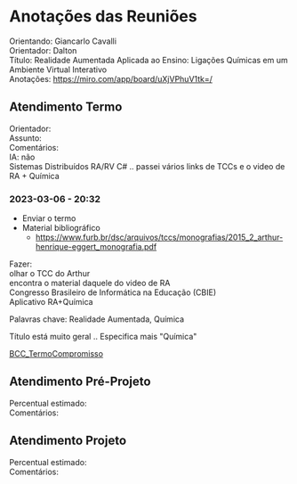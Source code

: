 # Anotações das Reuniões

Orientando: Giancarlo Cavalli  
Orientador: Dalton  
Título: Realidade Aumentada Aplicada ao Ensino: Ligações Químicas em um Ambiente Virtual Interativo  
Anotações: <https://miro.com/app/board/uXjVPhuV1tk=/>

## Atendimento Termo

Orientador:  
Assunto:  
Comentários:  
  IA: não  
  Sistemas Distribuídos
  RA/RV C#
  .. passei vários links de TCCs e o video de RA + Química  

### 2023-03-06 - 20:32

- Enviar o termo  
- Material bibliográfico  
  - <https://www.furb.br/dsc/arquivos/tccs/monografias/2015_2_arthur-henrique-eggert_monografia.pdf>  

Fazer:  
olhar o TCC do Arthur  
encontra o material daquele do video de RA  
Congresso Brasileiro de Informática na Educação (CBIE)  
Aplicativo RA+Química  

Palavras chave: Realidade Aumentada, Química  

Título está muito geral .. Especifica mais "Química"  

[BCC_TermoCompromisso](BCC_TermoCompromisso.pdf)

## Atendimento Pré-Projeto

Percentual estimado:  
Comentários:  

## Atendimento Projeto

Percentual estimado:  
Comentários:  
